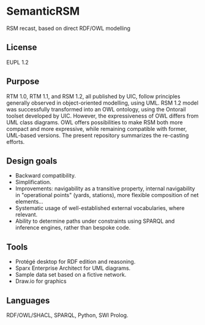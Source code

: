 # SemanticRSM
RSM recast, based on direct RDF/OWL modelling

## License
EUPL 1.2

## Purpose
RTM 1.0, RTM 1.1, and RSM 1.2, all published by UIC, follow principles generally observed in object-oriented modelling, using UML. RSM 1.2 model was successfully transformed into an OWL ontology, using the Ontorail toolset developed by UIC. However, the expressiveness of OWL differs from UML class diagrams. OWL offers possibilities to make RSM both more compact and more expressive, while remaining compatible with former, UML-based versions. The present repository summarizes the re-casting efforts.

## Design goals
* Backward compatibility.
* Simplification.
* Improvements: navigability as a transitive property, internal navigability in "operational points" (yards, stations), more flexible composition of net elements...
* Systematic usage of well-established external vocabularies, where relevant.
* Ability to determine paths under constraints using SPARQL and inference engines, rather than bespoke code.

## Tools
* Protégé desktop for RDF edition and reasoning.
* Sparx Enterprise Architect for UML diagrams.
* Sample data set based on a fictive network.
* Draw.io for graphics

## Languages
RDF/OWL/SHACL, SPARQL, Python, SWI Prolog.

